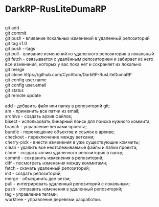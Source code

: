 # DarkRP-RusLiteDumaRP
<br>
git add .<br>
git commit<br>
git push - вливание локальных изменений в удаленный репозиторий<br>
git tag v1.0<br>
git push --tags<br>
git pull - вливание изменений из удаленного репозитория в локальный<br>
git fetch - связывается с удалённым репозиторием и забирает из него все изменения, которых у вас пока нет и сохраняет их локально<br>
git merge<br>
git clone https://github.com/CynAtom/DarkRP-RusLiteDumaRP<br>
git config user.name <ivan.ivanov><br>
git config user.email <ivanov@example.com><br>
git status<br>
git remote update<br>
<br>
add - добавить файл или папку в репозиторий git;<br>
am - применить все патчи из email;<br>
archive - создать архив файлов;<br>
bisect - использовать бинарный поиск для поиска нужного коммита;<br>
branch - управление ветками проекта;<br>
bundle - перемещение объектов и ссылок в архиве;<br>
checkout - переключение между ветками;<br>
cherry-pick - внести изменения в уже существующие коммиты;<br>
clean - удалить все неотслеживаемые файлы и папки проекта;<br>
clone - создать копию удаленного репозитория в папку;<br>
commit - сохранить изменения в репозиторий;<br>
diff - посмотреть изменения между коммитами;<br>
fetch - скачать удаленный репозиторий;<br>
init - создать репозиторий;<br>
merge - объединить две ветви;<br>
pull - интегрировать удаленный репозиторий с локальным;<br>
push - отправить изменения в удаленный репозиторий;<br>
tag - управление тегами;<br>
worktree - управление деревями разработки.